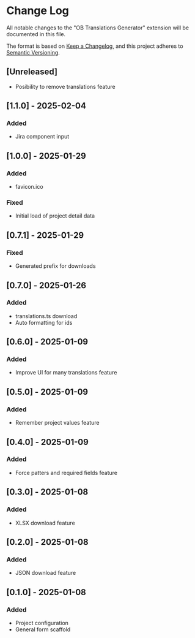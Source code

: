# Change Log

All notable changes to the "OB Translations Generator" extension will be documented in this file.

The format is based on [Keep a Changelog](https://keepachangelog.com/en/1.1.0/),
and this project adheres to [Semantic Versioning](https://semver.org/spec/v2.0.0.html).

## [Unreleased]

- Posibility to remove translations feature

## [1.1.0] - 2025-02-04

### Added

- Jira component input

## [1.0.0] - 2025-01-29

### Added

- favicon.ico

### Fixed

- Initial load of project detail data

## [0.7.1] - 2025-01-29

### Fixed

- Generated prefix for downloads

## [0.7.0] - 2025-01-26

### Added

- translations.ts download
- Auto formatting for ids

## [0.6.0] - 2025-01-09

### Added

- Improve UI for many translations feature

## [0.5.0] - 2025-01-09

### Added

- Remember project values feature

## [0.4.0] - 2025-01-09

### Added

- Force patters and required fields feature

## [0.3.0] - 2025-01-08

### Added

- XLSX download feature

## [0.2.0] - 2025-01-08

### Added

- JSON download feature

## [0.1.0] - 2025-01-08

### Added

- Project configuration
- General form scaffold
